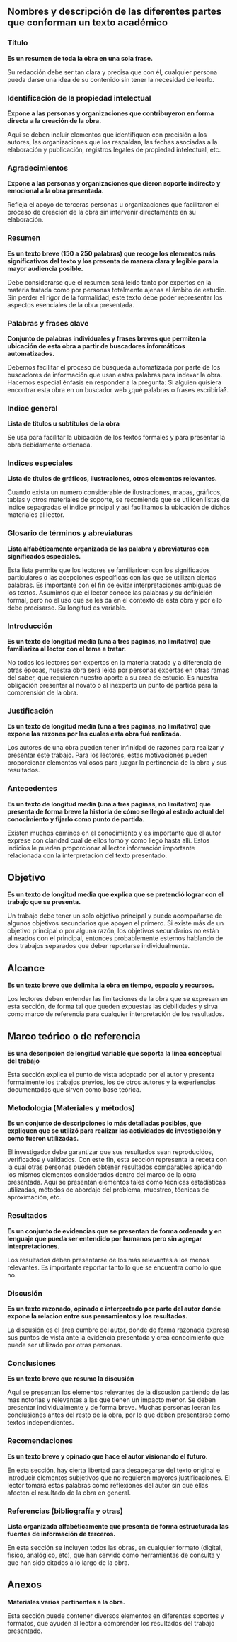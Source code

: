 ## Nombres y descripción de las diferentes partes que conforman un texto académico
### Título

**Es un resumen de toda la obra en una sola frase.**

Su redacción debe ser tan clara y precisa que con él, cualquier persona pueda darse una idea de su contenido sin tener la necesidad de leerlo.

### Identificación de la propiedad intelectual

**Expone a las personas y organizaciones que contribuyeron en forma directa a la creación de la obra.**

Aquí se deben incluir elementos que identifiquen con precisión a los autores, las organizaciones que los respaldan, las fechas asociadas a la elaboración y publicación, registros legales de propiedad intelectual, etc.

### Agradecimientos

**Expone a las personas y organizaciones que dieron soporte indirecto y emocional a la obra presentada.**

Refleja el apoyo de terceras personas u organizaciones que facilitaron el proceso de creación de la obra sin intervenir directamente en su elaboración.

### Resumen

**Es un texto breve (150 a 250 palabras) que recoge los elementos más significativos del texto y los presenta de manera clara y legible para la mayor audiencia posible.**

Debe considerarse que el resumen será leído tanto por expertos en la materia tratada como por personas totalmente ajenas al ámbito de estudio. Sin perder el rigor de la formalidad, este texto debe poder representar los aspectos esenciales de la obra presentada.

### Palabras y frases clave

**Conjunto de palabras individuales y frases breves que permiten la ubicación de esta obra a partir de buscadores informáticos automatizados.**

Debemos facilitar el proceso de búsqueda automatizada por parte de los buscadores de información que usan estas palabras para indexar la obra. Hacemos especial énfasis en responder a la pregunta: Si alguien quisiera encontrar esta obra en un buscador web ¿qué palabras o frases escribiría?.

### Indice general

**Lista de títulos u subtítulos de la obra**

Se usa para facilitar la ubicación de los textos formales y para presentar la obra debidamente ordenada.


### Indices especiales
**Lista de títulos de gráficos, ilustraciones, otros elementos relevantes.**

Cuando exista un numero considerable de ilustraciones, mapas, gráficos, tablas y otros materiales de soporte,
se recomienda que se utilicen listas de indice sepaqradas el indice principal y así facilitamos la ubicación de dichos materiales al lector.

### Glosario de términos y abreviaturas

**Lista alfabéticamente organizada de las palabra y abreviaturas con significados especiales.**

Esta lista permite que los lectores se familiaricen con los significados particulares o las acepciones específicas con las que se utilizan ciertas palabras. Es importante con el fin de evitar interpretaciones ambiguas de los textos. Asumimos que el lector conoce las palabras y su definición formal, pero no el uso que se les da en el contexto de esta obra y por ello debe precisarse. Su longitud es variable.

### Introducción

**Es un texto de longitud media (una a tres páginas, no limitativo) que familiariza al lector con el tema a tratar.**

No todos los lectores son expertos en la materia tratada y a diferencia de otras épocas, nuestra obra será leída por personas expertas en otras ramas del saber, que requieren nuestro aporte a su area de estudio. Es nuestra obligación presentar al novato o al inexperto un punto de partida para la comprensión de la obra.

### Justificación

**Es un texto de longitud media (una a tres páginas, no limitativo) que expone las razones por las cuales esta obra fué realizada.**

Los autores de una obra pueden tener infinidad de razones para realizar y presentar este trabajo. Para los lectores, estas motivaciones pueden proporcionar elementos valiosos para juzgar la pertinencia de la obra y sus resultados.

### Antecedentes

**Es un texto de longitud media (una a tres páginas, no limitativo) que presenta de forma breve la historia de cómo se llegó al estado actual del conocimiento y fijarlo como punto de partida.**

Existen muchos caminos en el conocimiento y es importante que el autor exprese con claridad cual de ellos tomó y como llegó hasta alli. Estos indicios le pueden proporcionar al lector información importante relacionada con la interpretación del texto presentado.

## Objetivo

**Es un texto de longitud media que explica que se pretendió lograr con el trabajo que se presenta.**

Un trabajo debe tener un solo objetivo principal y puede acompañarse de algunos objetivos secundarios que apoyen el primero. Si existe más de un objetivo principal o por alguna razón, los objetivos secundarios no están alineados con el principal, entonces probablemente estemos hablando de dos trabajos separados que deber reportarse individualmente.

## Alcance

**Es un texto breve que delimita la obra en tiempo, espacio y recursos.**

Los lectores deben entender las limitaciones de la obra que se expresan en esta sección, de forma tal que queden expuestas las debilidades y sirva como marco de referencia para cualquier interpretación de los resultados.

## Marco teórico o de referencia

**Es una descripción de longitud variable que soporta la linea conceptual del trabajo**

Esta sección explica el punto de vista adoptado por el autor y presenta formalmente los trabajos previos, los de otros autores y la experiencias documentadas que sirven como base teórica.

### Metodología (Materiales y métodos)

**Es un conjunto de descripciones lo más detalladas posibles, que expliquen que se utilizó para realizar las actividades de investigación y como fueron utilizadas.**

El investigador debe garantizar que sus resultados sean reproducidos, verificados y validados. Con este fin, esta sección representa la receta con la cual otras personas pueden obtener resultados comparables aplicando los mismos elementos considerados dentro del marco de la obra presentada. Aquí se presentan elementos tales como técnicas estadísticas utilizadas, métodos de abordaje del problema, muestreo, técnicas de aproximación, etc.

### Resultados

**Es un conjunto de evidencias que se  presentan de forma ordenada y en lenguaje que pueda ser entendido por humanos pero sin agregar interpretaciones.**

Los resultados deben presentarse de los más relevantes a los menos relevantes. Es importante reportar tanto lo que se encuentra como lo que no.

### Discusión

**Es un texto razonado, opinado e interpretado por parte del autor donde expone la relacion entre sus pensamientos y los resultados.**

La discusión es el área cumbre del autor, donde de forma razonada expresa sus puntos de vista ante la evidencia presentada y crea conocimiento que puede ser utilizado por otras personas.

### Conclusiones

**Es un texto breve que resume la discusión**

Aquí se presentan los elementos relevantes de la discusión partiendo de las mas notorias y relevantes a las que tienen un impacto menor. Se deben presentar individualmente y de forma breve. Muchas personas leeran las conclusiones antes del resto de la obra, por lo que deben presentarse como textos independientes.

### Recomendaciones

**Es un texto breve y opinado que hace el autor visionando el futuro.**

En esta sección, hay cierta libertad para desapegarse del texto original e introducir elementos subjetivos que no requieren mayores justificaciones. El lector tomará estas palabras como reflexiones del autor sin que ellas afecten el resultado de la obra en general.

### Referencias (bibliografía y otras)

**Lista organizada alfabéticamente que presenta de forma estructurada las fuentes de información de terceros.**

En esta sección se incluyen todos las obras, en cualquier formato (digital, físico, analógico, etc), que han servido como herramientas de consulta y que han sido citados a lo largo de la obra.

## Anexos

**Materiales varios pertinentes a la obra.**

Esta sección puede contener diversos elementos en diferentes soportes y formatos, que ayuden al lector a comprender los resultados del trabajo presentado.
